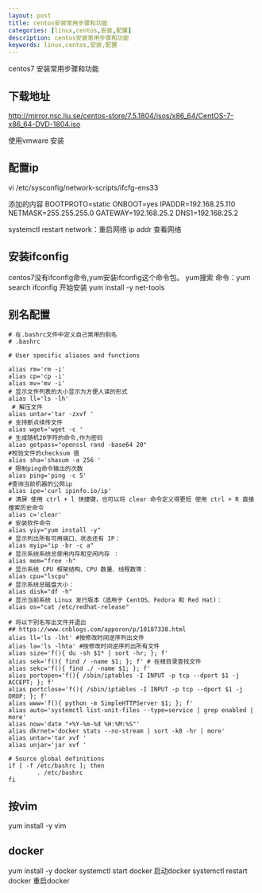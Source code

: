 ```yaml
---
layout: post
title: centos安装常用步骤和功能
categories: [linux,centos,安装,配置]
description: centos安装常用步骤和功能
keywords: linux,centos,安装,配置
---
```


centos7 安装常用步骤和功能

## 下载地址

http://mirror.nsc.liu.se/centos-store/7.5.1804/isos/x86_64/CentOS-7-x86_64-DVD-1804.iso

使用vmware 安装

## 配置ip

vi /etc/sysconfig/network-scripts/ifcfg-ens33

添加的内容
BOOTPROTO=static
ONBOOT=yes
IPADDR=192.168.25.110
NETMASK=255.255.255.0
GATEWAY=192.168.25.2
DNS1=192.168.25.2

systemctl  restart  network：重启网络
ip addr 查看网络

## 安装ifconfig

centos7没有ifconfig命令,yum安装ifconfig这个命令包。
yum搜索
命令：yum search ifconfig
开始安装
yum install -y net-tools

## 别名配置

```shell
# 在.bashrc文件中定义自己常用的别名
# .bashrc

# User specific aliases and functions

alias rm='rm -i'
alias cp='cp -i'
alias mv='mv -i'
# 显示文件列表的大小显示为方便人读的形式
alias ll='ls -lh'
 # 解压文件
alias untar='tar -zxvf '
# 支持断点续传文件
alias wget='wget -c ' 
# 生成随机20字符的命令,作为密码
alias getpass="openssl rand -base64 20" 
#校验文件的checksum 值
alias sha='shasum -a 256 '  
# 限制ping命令输出的次数
alias ping='ping -c 5'          
#查询当前机器的公网ip
alias ipe='curl ipinfo.io/ip'   
# 清屏 使用 ctrl + l 快捷键，也可以将 clear 命令定义得更短 使用 ctrl + R 直接搜索历史命令 
alias c='clear'
# 安装软件命令
alias yiy="yum install -y"
# 显示列出所有可用端口、状态还有 IP：
alias myip="ip -br -c a"
# 显示系统系统总使用内存和空闲内存 ：
alias mem="free -h"
# 显示系统 CPU 框架结构、CPU 数量、线程数等：
alias cpu="lscpu"
# 显示系统总磁盘大小：
alias disk="df -h"
# 显示当前系统 Linux 发行版本（适用于 CentOS、Fedora 和 Red Hat)：
alias os="cat /etc/redhat-release"

# 将以下别名写出文件并退出
## https://www.cnblogs.com/apporon/p/10187338.html
alias ll='ls -lht' #按修改时间逆序列出文件
alias la='ls -lhta' #按修改时间逆序列出所有文件
alias size='f(){ du -sh $1* | sort -hr; }; f'
alias sek='f(){ find / -name $1; }; f' # 在根目录查找文件
alias sekc='f(){ find ./ -name $1; }; f'
alias portopen='f(){ /sbin/iptables -I INPUT -p tcp --dport $1 -j ACCEPT; }; f'
alias portclose='f(){ /sbin/iptables -I INPUT -p tcp --dport $1 -j DROP; }; f'
alias www='f(){ python -m SimpleHTTPServer $1; }; f'
alias auto='systemctl list-unit-files --type=service | grep enabled | more'
alias now='date "+%Y-%m-%d %H:%M:%S"'
alias dkrnet='docker stats --no-stream | sort -k8 -hr | more'
alias untar='tar xvf '
alias unjar='jar xvf '

# Source global definitions
if [ -f /etc/bashrc ]; then
        . /etc/bashrc
fi

```
## 按vim

yum install -y vim

## docker

yum install -y docker
systemctl start docker 启动docker 
systemctl restart docker 重启docker 
